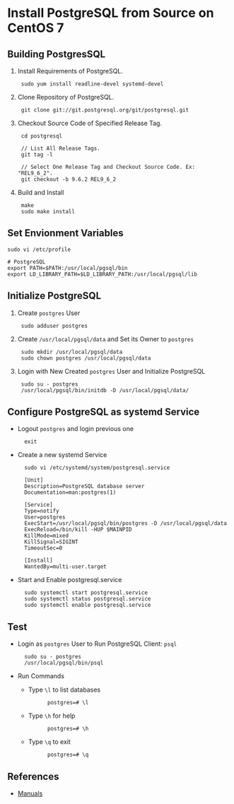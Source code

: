 # Install PostgreSQL from Source on CentOS 7

## Building PostgresSQL

1. Install Requirements of PostgreSQL.

        sudo yum install readline-devel systemd-devel

2. Clone Repository of PostgreSQL.

        git clone git://git.postgresql.org/git/postgresql.git

3. Checkout Source Code of Specified Release Tag.

        cd postgresql
        
        // List All Release Tags.
        git tag -l
        
        // Select One Release Tag and Checkout Source Code. Ex: "REL9_6_2".
        git checkout -b 9.6.2 REL9_6_2

4. Build and Install

        make
        sudo make install

## Set Envionment Variables

    sudo vi /etc/profile

    # PostgreSQL
    export PATH=$PATH:/usr/local/pgsql/bin
    export LD_LIBRARY_PATH=$LD_LIBRARY_PATH:/usr/local/pgsql/lib

## Initialize PostgreSQL

1. Create `postgres` User

        sudo adduser postgres

2. Create `/usr/local/pgsql/data` and Set its Owner to `postgres`

        sudo mkdir /usr/local/pgsql/data
        sudo chown postgres /usr/local/pgsql/data

3. Login with New Created `postgres` User and Initialize PostgreSQL

        sudo su - postgres
        /usr/local/pgsql/bin/initdb -D /usr/local/pgsql/data/

## Configure PostgreSQL as systemd Service

* Logout `postgres` and login previous one

        exit

* Create a new systemd Service

        sudo vi /etc/systemd/system/postgresql.service

        [Unit]
        Description=PostgreSQL database server
        Documentation=man:postgres(1)

        [Service]
        Type=notify
        User=postgres
        ExecStart=/usr/local/pgsql/bin/postgres -D /usr/local/pgsql/data
        ExecReload=/bin/kill -HUP $MAINPID
        KillMode=mixed
        KillSignal=SIGINT
        TimeoutSec=0

        [Install]
        WantedBy=multi-user.target

* Start and Enable postgresql.service

        sudo systemctl start postgresql.service
        sudo systemctl status postgresql.service
        sudo systemctl enable postgresql.service
        
## Test
* Login as `postgres` User to Run PostgreSQL Client: `psql`

        sudo su - postgres
        /usr/local/pgsql/bin/psql
    
* Run Commands

    * Type `\l` to list databases
        
                postgres=# \l

    * Type `\h` for help        
        
                postgres=# \h

    * Type `\q` to exit

                postgres=# \q

## References
* [Manuals](https://www.postgresql.org/docs/manuals/)

